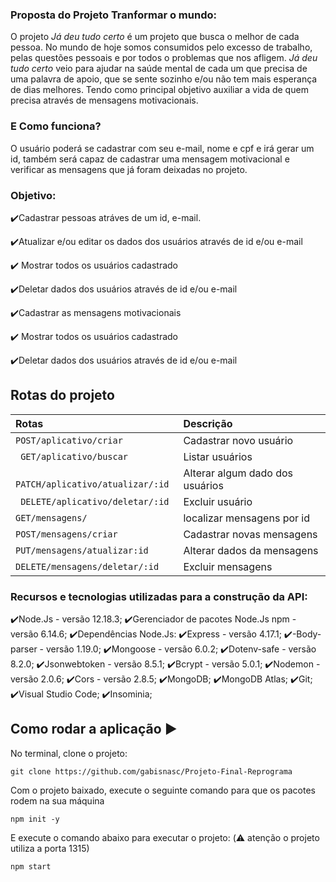 ### Proposta do Projeto Tranformar o mundo:

O projeto *Já deu tudo certo*  é um projeto que busca o melhor de cada pessoa. No mundo de hoje somos consumidos pelo excesso de trabalho, pelas questões pessoais e por todos o problemas que nos afligem. *Já deu tudo certo* veio para ajudar na saúde mental de cada um que precisa de uma palavra de apoio, que se sente sozinho e/ou não tem mais esperança de dias melhores. Tendo como principal objetivo auxiliar a vida de quem precisa através de mensagens motivacionais. 

### E Como funciona?

O usuário poderá se cadastrar com seu e-mail, nome e cpf e irá gerar um id, também será capaz de cadastrar uma mensagem motivacional e verificar as mensagens que já foram deixadas no projeto.

### Objetivo:

✔️Cadastrar pessoas atráves de um id, e-mail.

✔️Atualizar e/ou editar os dados dos usuários através de id e/ou e-mail 

✔️ Mostrar todos os usuários cadastrado

✔️Deletar dados dos usuários através de id e/ou e-mail 

✔️Cadastrar as mensagens motivacionais

✔️ Mostrar todos os usuários cadastrado

✔️Deletar dados dos usuários através de id e/ou e-mail 

## Rotas do projeto

| Rotas       | Descrição                                   |
| :--------- | :------------------------------------------ |
| `POST/aplicativo/criar` | Cadastrar novo usuário   |
| ` GET/aplicativo/buscar` | Listar usuários   |
| ` PATCH/aplicativo/atualizar/:id` | Alterar algum dado dos usuários   |
| ` DELETE/aplicativo/deletar/:id` | Excluir usuário   |
| `GET/mensagens/` | localizar mensagens por id  |
| `POST/mensagens/criar` | Cadastrar novas mensagens |
| `PUT/mensagens/atualizar:id`| Alterar dados da mensagens |
|`DELETE/mensagens/deletar/:id`| Excluir mensagens     |

### Recursos e tecnologias utilizadas para a construção da API:

✔️Node.Js - versão 12.18.3;
✔️Gerenciador de pacotes Node.Js npm - versão 6.14.6;
✔️Dependências Node.Js:
✔️Express - versão 4.17.1;
✔️-Body-parser - versão 1.19.0;
✔️Mongoose - versão 6.0.2;
✔️Dotenv-safe - versão 8.2.0;
✔️Jsonwebtoken - versão 8.5.1;
✔️Bcrypt - versão 5.0.1;
✔️Nodemon - versão 2.0.6;
✔️Cors - versão 2.8.5;
✔️MongoDB;
✔️MongoDB Atlas;
✔️Git;
✔️Visual Studio Code;
✔️Insominia;

## Como rodar a aplicação :arrow_forward:

No terminal, clone o projeto:

```
git clone https://github.com/gabisnasc/Projeto-Final-Reprograma
```

Com o projeto baixado, execute o seguinte comando para que os pacotes rodem na sua máquina

```
npm init -y
```

E execute o comando abaixo para executar o projeto: (:warning: atenção o projeto utiliza a porta 1315)

```
npm start

```


